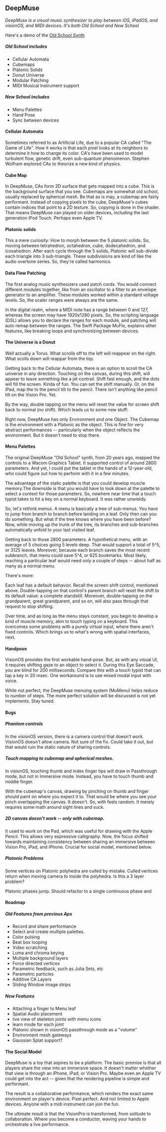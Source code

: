 ## DeepMuse 

*DeepMuse is a visual music synthesizer to play between iOS, iPadOS, and visionOS, and MIDI devices. It's both Old School and New School*


Here's a demo of the [Old School Synth](https://www.youtube.com/watch?v=hXlkzZubHnM)

##### Old School includes 
+ Cellular Automata 
+ Cubemaps
+ Platonic Solids
+ Donut Universe
+ Modular Patching
+ MIDI Musical Instrument support

##### New School includes
+ Menu Palettes
+ Hand Pose
+ Sync between devices
    
#### Cellular Automata

Sometimes referred to as Artificial Life, due to a popular CA called "The Game of Life". How it works is that each pixel looks at its neighbors to determine it how to change its color. CA's have been used to model turbulent flow, genetic drift, even sub-quantum phenomenon. Stephen Wolfram explored CAs to theorize a new kind of physics.
       
#### Cube Map

In DeepMuse, CAs form 2D surface that gets mapped into a cube. This is the background surface that you see. Cubemaps are somewhat old school, usually replaced by spherical mesh. Be that as is may, a cubemap are fairly performant. Instead of copying pixels to the cube, DeepMuse's cubes contain indices that point to a 2D texture. So, copying is done in the shader. That means DeepMuse can played on older devices, including the last generation iPod Touch. Perhaps even Apple TV. 
            
#### Platonic solids 
        
This a mere curiosity: How to morph between the 5 platonic solids. So, moving between tetrahedron, octahedron, cube, dodecahedron, and icosahedron. After each cycle through the 5 solids, Platonic will sub-divide each triangle into 3 sub-triangle. These subdivisions are kind of like the audio overtone series. So, they're called harmonics.
                 
        
#### Data Flow Patching

The first analog music synthesizers used patch cords. You would connect different modules together, like from an oscillator to a filter to an envelope generator to an amplifier. These modules worked within a standard voltage levels. So, the scaler ranges were always are the same. 
            
In the digital realm, where a MIDI note has a range between 0 and 127, whereas the screen may have 1920x1280 pixels. So, the scripting language (DSL) allows you to declare the ranges for each module, and patching will auto remap between the ranges. The Swift Package MuFlo, explains other features, like breaking loops and synchronizing between devices. 
            
#### The Universe is a Donut
        
Well actually a Torus. What scrolls off to the left will reappear on the right. What scolls down will reappar from the top. 
            
Getting back to the Cellular Automata, there is an option to scroll the CA universe in any direction. Touching on the canvas, during this shift, will appear to leave something like a jet contrail. Shift fast enough, and the dots will fill the screen. Kinda of fun. You can set the shift manually. Or, on the iPad, map the to the pencil tilt to the pencil. There isn't anything like pencil tilt on the Vision Pro. Yet. 
            
By the way, double tapping on the menu will reset the value for screen shift back to normal (no shift). Which leads us to some new stuff: 
                
Right now, DeepMuse has only Environment and one Object. The Cubemap is the environment with a Platonic as the object. This is fine for very abstract performances -- particularly when the object reflects the environment. But it doesn't need to stop there. 
        
#### Menu Palettes
        
The original DeepMuse "Old School" synth, from 20 years ago, mapped the controls to a Wacom Graphics Tablet. It supported control of around 2800 parameters. And yet, I could put the tablet in the hands of a 12-year-old, who could figure out how to perform with it in a few minutes. 
            
The advantage of the static palette is that you could develop muscle memory.The downside is that you would have to look down at the palette to select a context for those parameters. So, nowhere near time that a touch typist takes to hit a key on a normal keyboard. It was rather unwieldy. 
            
So, let's rethink menus. A menu is basically a tree of sub-menus. You have to jump from branch to branch before landing on a leaf. Only then can you do something. But what if the tree knows where you have been before?  Now, while moving up the trunk of the tree, its branches and sub-branches automatically unfold to your last visited leaf. 
            
Getting back to those 2800 parameters. A hypothetical menu, with an average of 5 choices going 5 levels deep. That would support a total of 5^5, or 3125 leaves. Moreover, because each branch saves the most recent subbranch, that menu could save 5^4, or 625 bookmarks. Most likely, reaching a particular leaf would need only a couple of steps -- about half as many as a normal menu. 
            
There's more: 
            
Each leaf has a default behavior. Recall the screen shift control, mentioned above. Double-tapping on that control's parent branch will reset the shift to its default value: a complete standstill. Moreover, double-tapping on the grandparent, great grandparent, and so on, will also pass through that request to stop shifting.
                
Over time, and as long as the menu stays constant, you begin to develop a kind of muscle memory, akin to touch typing on a keyboard. This overcomes some problems with a purely virtual input, where there aren't fixed controls. Which brings us to what's wrong with spatial interfaces, next.
        
        
#### Handpose 
            
VisionOS provides the first workable hand-pose. But, as with any visual UI, it requires shifting gaze to an object to select it. During this Eye Saccade, you are  blind for 200 milliseconds. Compare this with a touch typist that can tap a key in 20 msec. One workaround is to use mixed modal input with voice. 
            
While not perfect, the DeepMuse menuing system (MuMenu) helps reduce to number of steps. The more perfect solution will be discussed is not yet implements. Stay tuned. 
            
    
#### Bugs
            
##### Phantom controls 

In the visionOS version, there is a camera control that doesn't work. VisionOS doesn't allow camera. Not sure of the fix. Could take it out, but that would ruin the static nature of sharing controls.
            
##### Touch mapping to cubemap and spherical meshes.
            
In visionOS, touching thumb and index finger tips will draw in Passthrough mode, but not in Immersive mode. Instead, you have to touch thumb and middle finger. 
                
With the cubemap's canvas, drawing by pinching on thumb and finger should paint on where you expect it to. That would be where you see your pinch overlapping the canvas. It doesn't. So, with feels random. It merely requires some math around sight lines and suck. 
                
##### 2D canvas doesn't work -- only with cubemap.
            
It used to work on the Pad, which was useful for drawing with the Apple Pencil. This allows very expressive calligraphy. Now, the focus shifted towards maintaining consistency between sharing an immersive between Vision Pro, iPad, and iPhone. Crucial for social model, mentioned below.
    
##### Platonic Problems

Some vertices on Platonic polyhedra are culled by mistake. Culled vertices return when moving camera to inside the polyhedra.  Is this a 3 layer problem? 
            
Platonic phases jump. Should refactor to a single continuous phase and   
                
#### Roadmap
                    
##### Old Features from previous Aps
    
+ Record and share performance
+ Select and create multiple palettes.
+ Color pulsing
+ Beat box looping
+ Video scratching
+ Luma and chroma keying
+ Multiple background layers
+ Force directed vertices
+ Parametric feedback, such as Julia Sets, etc
+ Parametric particles 
+ Additive CA Layers 
+ Sliding Window image strips 

##### New Features

+ Attaching a finger to Menu leaf 
+ Spatial Audio placement
+ live view of skeleton joints with menu icons
+ learn mode for each joint
+ Platonic shown in visionOS passthrough mode as a "volume"
+ Environment mesh gateways
+ Gaussian Splat support? 
            
#### The Social Model

DeepMuse is a toy that aspires to be a platform. The basic premise is that all players share the view into an immersive space. It doesn't matter whether that view is through an iPhone, iPad, or Vision Pro. Maybe even an Apple TV could get into the act -- given that the rendering pipeline is simple and performant. 

The result is a collaborative performance, which renders the exact same environment on player's device. Pixel perfect. And not limited to Apple devices. Anyone with a midi instrument can join the fun. 
    
The ultimate result is that the VisionPro is transformed, from solitude to collaboration. Where you become a conductor, waving your hands to orchestrate a live performance. 
            

